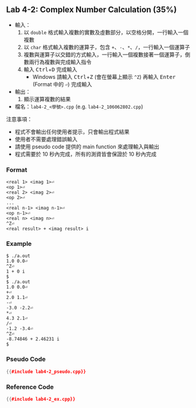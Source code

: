 ## Lab 4-2: Complex Number Calculation (35%)

* 輸入：
  1. 以 `double` 格式輸入複數的實數及虛數部分，以空格分開，一行輸入一個複數
  2. 以 `char` 格式輸入複數的運算子，包含 `+`、`-`、`*`、`/`，一行輸入一個運算子
  3. 複數與運算子以交錯的方式輸入，一行輸入一個複數接著一個運算子，倒數兩行為複數與完成輸入指令
  4. 輸入 <kbd>Ctrl</kbd>+<kbd>D</kbd> 完成輸入
     * Windows 請輸入 <kbd>Ctrl</kbd>+<kbd>Z</kbd> (會在螢幕上顯示 `^Z`) 再輸入 <kbd>Enter</kbd> (Format 中的 `⏎`) 完成輸入
* 輸出：
  1. 顯示運算複數的結果
* 檔名：`lab4-2_<學號>.cpp` (e.g. `lab4-2_106062802.cpp`)

注意事項：
* 程式不會輸出任何使用者提示，只會輸出程式結果
* 使用者不需要處理錯誤輸入
* 請使用 pseudo code 提供的 main function 來處理輸入與輸出
* 程式需要於 10 秒內完成，所有的測資皆會保證於 10 秒內完成

### Format

``` text
<real 1> <imag 1>⏎
<op 1>⏎
<real 2> <imag 2>⏎
<op 2>⏎
...
<real n-1> <imag n-1>⏎
<op n-1>⏎
<real n> <imag n>⏎
^Z⏎
<real result> + <imag result> i
```

### Example

```console
$ ./a.out
1.0 0.0⏎
^Z⏎
1 + 0 i
$
$ ./a.out
1.0 0.0⏎
+⏎
2.0 1.1⏎
-⏎
-3.0 -2.2⏎
*⏎
4.3 2.1⏎
/⏎
-1.2 -3.4⏎
^Z⏎
-8.74846 + 2.46231 i
$
```

### Pseudo Code

```c++
{{#include lab4-2_pseudo.cpp}}
```

### Reference Code

```c++
{{#include lab4-2_ex.cpp}}
```

